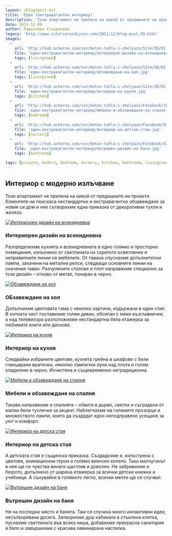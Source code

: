 ```yaml
---
layout: /blog/post.ect
title: 'Един (екстравагантен интериор)'
description: 'Този апартамент не прилича на никой от предишните ни проекти.  Клиентите ни поискаха нестандартно и екстравагантно обзавеждане за новия си дом и ние сътворихме една приказка от декоративни тухли и желязо.'
date: 2011-12-09
author: Радослава Ставракова
legacy: 'http://www.interiorendizain.com/2011/12/blog-post_09.html'
images:
  -
    url: 'http://hub.acherno.com/svn/beton-tuhla-i-zhelyazo/Site/3D/01.1-h_f.jpg'
    file: 'един-екстравагантен-интериор/интериорен-дизайн-на-всекидневна.jpg'
    tags: [livingroom]
  -
    url: 'http://hub.acherno.com/svn/beton-tuhla-i-zhelyazo/Site/3D/02.1-h_f.jpg'
    file: 'един-екстравагантен-интериор/обзавеждане-на-хол.jpg'
    tags: [livingroom]
  -
    url: 'http://hub.acherno.com/svn/beton-tuhla-i-zhelyazo/Site/3D/02-h_f.jpg'
    file: 'един-екстравагантен-интериор/интериор-на-кухня.jpg'
    tags: [kitchen]
  -
    url: 'http://hub.acherno.com/svn/beton-tuhla-i-zhelyazo/Facebook/38-s-f.jpg'
    file: 'един-екстравагантен-интериор/мебели-и-обзавеждане-на-спалня.jpg'
    tags: [bedroom]
  -
    url: 'http://hub.acherno.com/svn/beton-tuhla-i-zhelyazo/Facebook/01-d.jpg'
    file: 'един-екстравагантен-интериор/интериор-на-детска-стая.jpg'
    tags: [nursery]
  -
    url: 'http://hub.acherno.com/svn/beton-tuhla-i-zhelyazo/Facebook/43-b.jpg'
    file: 'един-екстравагантен-интериор/вътрешен-дизайн-на-баня.jpg'
    tags: [bathroom]

tags: [private, modern, bedroom, nursery, kitchen, bathroom, livingroom]
---
```

## Интериор с **модерно излъчване**
Този апартамент не прилича на никой от предишните ни проекти.  Клиентите ни поискаха нестандартно и екстравагантно обзавеждане за новия си дом и ние сътворихме една приказка от декоративни тухли и желязо.

[![Интериорен дизайн на всекидневна](един-екстравагантен-интериор/интериорен-дизайн-на-всекидневна.jpg)](http://acherno.bg/интериорен-дизайн/апартамент/бетон-тухла-и-желязо/интериорен-дизайн.html)
### Интериорен дизайн на **всекидневна**

Разпределихме кухнята и всекидневната в едно голямо и просторно помещение, изпълнено от светлината на скритото осветление и неправилните линии на мебелите. От тавана спуснахме допълнителни лампи, закачени на метални релси, следващи основните линии на окачения таван. Разчупените столове и плот направихме специално за този дизайн – отново от метал, тониран в черно.

[![Обзавеждане на хол](един-екстравагантен-интериор/обзавеждане-на-хол.jpg)](http://acherno.bg/интериорен-дизайн/апартамент/бетон-тухла-и-желязо/интериорен-дизайн.html)
### ОБзавеждане на **хол**

Допълнихме цветовата гама с няколко картини, издържани в един стил. В холната част поставихме голям диван, обсипан с меки възглавнички, а над телевизора разположихме нестандартна бяла етажерка за любимите книги или дискове.

[![Интериор на кухня](един-екстравагантен-интериор/интериор-на-кухня.jpg)](http://acherno.bg/интериорен-дизайн/апартамент/бетон-тухла-и-желязо/интериорен-дизайн.html)
### Интериор на **кухня**

Следвайки избраните цветове, кухнята грейна в шкафове с бели гланцирани вратички, няколко лампички луни над плота и голям хладилник в черно. Изчистена и същевременно нетрадиционна.

[![Мебели и обзавеждане на спалня](един-екстравагантен-интериор/мебели-и-обзавеждане-на-спалня.jpg)](http://acherno.bg/интериорен-дизайн/апартамент/бетон-тухла-и-желязо/интериорен-дизайн.html)
### Мебели и обзавеждане на **спалня**

Такава направихме и спалнята – обвита в дърво, светла и съградена от малки бели тухлички за акцент. Наблегнахме на големите прозорци и множеството лампи, които да създадат едно неподправено усещане за уют и комфорт.

[![Интериор на детска стая](един-екстравагантен-интериор/интериор-на-детска-стая.jpg)](http://acherno.bg/интериорен-дизайн/апартамент/бетон-тухла-и-желязо/интериорен-дизайн.html)
### Интериор на **детска стая**

А детската стая е същинска приказка. Създадохме я, изпъстрена с цветове, анимационни герои и голямо виенско колело. Така малчуганът в нея ще се чувства винаги щастлив и доволен. Не забравихме и бюрото, допълнено от шарена етажерка за всички детски книжки и учебници. А сънувайки в голямото легло, всички мечти ще се случват.

[![Вътрешен дизайн на баня](един-екстравагантен-интериор/вътрешен-дизайн-на-баня.jpg)](http://acherno.bg/интериорен-дизайн/апартамент/бетон-тухла-и-желязо/интериорен-дизайн.html)
### Вътрешен дизайн на **баня**

Не на последно място и банята. Там се случиха много иновативни идеи, несътворявани досега. Затворихме душ кабината в стъклена клетка, пуснахме светлината във всяка ниша, добавихме прекрасна санитария в бяло и завършихме с красива ламинирана настилка.  